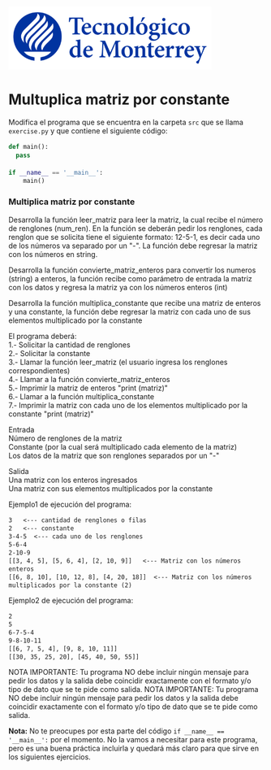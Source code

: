 ![Tec de Monterrey](../../images/logotecmty.png)
# Multuplica matriz por constante

Modifica el programa que se encuentra en la carpeta `src` que se llama `exercise.py` y que contiene el siguiente código:

```python
def main():  
  pass

if __name__ == '__main__':
    main()
```

<h3>Multiplica matriz por constante</h3>
Desarrolla la función leer_matriz para leer la matriz, la cual recibe el número de renglones (num_ren). 
En la función se deberán pedir los renglones, cada renglon que se solicita tiene el siguiente formato: 
12-5-1, es decir cada uno de los números va separado por un "-". La función debe regresar la matriz con los números en string. <br>

Desarrolla la función convierte_matriz_enteros para convertir los numeros (string) a enteros, la función recibe como parámetro de entrada la matriz con los datos y regresa la matriz ya con los números enteros (int) <br>

Desarrolla la función multiplica_constante que recibe una matriz de enteros y una constante, la función debe regresar la matriz con cada uno de sus elementos multiplicado por la constante <br>

El programa deberá:<br>
1.- Solicitar la cantidad de renglones<br>
2.- Solicitar la constante<br>
3.- Llamar la función leer_matriz  (el usuario ingresa los renglones correspondientes)<br>
4.- Llamar a la función convierte_matriz_enteros <br>
5.- Imprimir la matriz de enteros "print (matriz)" <br>
6.- Llamar a la función multiplica_constante <br>
7.- Imprimir la matriz con cada uno de los elementos multiplicado por la constante  "print (matriz)" <br>



Entrada <br>
Número de renglones de la matriz <br>
Constante (por la cual será multiplicado cada elemento de la matriz)<br>
Los datos de la matriz que son renglones separados por un "-" <br>

Salida<br>
Una matriz con los enteros ingresados<br>
Una matriz con sus elementos multiplicados por la constante<br>

Ejemplo1 de ejecución del programa:<br>
```
3   <--- cantidad de renglones o filas 
2   <--- constante 
3-4-5  <--- cada uno de los renglones
5-6-4
2-10-9        
[[3, 4, 5], [5, 6, 4], [2, 10, 9]]   <--- Matriz con los números enteros
[[6, 8, 10], [10, 12, 8], [4, 20, 18]]  <--- Matriz con los números multiplicados por la constante (2) 
```

Ejemplo2 de ejecución del programa:<br>
```
2
5
6-7-5-4
9-8-10-11
[[6, 7, 5, 4], [9, 8, 10, 11]]
[[30, 35, 25, 20], [45, 40, 50, 55]]
```

NOTA IMPORTANTE: Tu programa NO debe incluir ningún mensaje para pedir los datos y la salida debe coincidir exactamente con el formato y/o tipo de dato que se te pide como salida.
NOTA IMPORTANTE: Tu programa NO debe incluir ningún mensaje para pedir los datos y la salida debe coincidir exactamente con el formato y/o tipo de dato que se te pide como salida.

**Nota:** No te preocupes por esta parte del código `if __name__ == '__main__':` por el momento. No la vamos a necesitar para este programa, pero es una buena práctica incluirla y quedará más claro para que sirve en los siguientes ejercicios.

